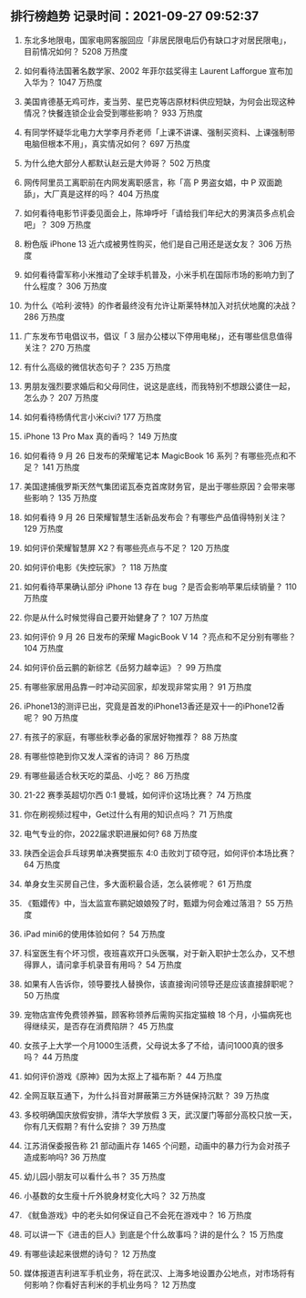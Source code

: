 
## 排行榜趋势 记录时间：2021-09-27 09:52:37
  
  1. 东北多地限电，国家电网客服回应「非居民限电后仍有缺口才对居民限电」，目前情况如何？ 5208 万热度
    
  2. 如何看待法国著名数学家、2002 年菲尔兹奖得主 Laurent Lafforgue 宣布加入华为？ 1047 万热度
    
  3. 美国肯德基无鸡可炸，麦当劳、星巴克等店原材料供应短缺，为何会出现这种情况？快餐连锁企业会受到哪些影响？ 933 万热度
    
  4. 有同学怀疑华北电力大学李月乔老师「上课不讲课、强制买资料、上课强制带电脑但根本不用」，真实情况如何？ 697 万热度
    
  5. 为什么绝大部分人都默认赵云是大帅哥？ 502 万热度
    
  6. 网传阿里员工离职前在内网发离职感言，称「高 P 男盗女娼，中 P 双面跪舔」，大厂真是这样的吗？ 404 万热度
    
  7. 如何看待电影节评委见面会上，陈坤呼吁「请给我们年纪大的男演员多点机会吧」？ 309 万热度
    
  8. 粉色版 iPhone 13 近六成被男性购买，他们是自己用还是送女友？ 306 万热度
    
  9. 如何看待雷军称小米推动了全球手机普及，小米手机在国际市场的影响力到了什么程度？ 306 万热度
    
  10. 为什么《哈利·波特》的作者最终没有允许让斯莱特林加入对抗伏地魔的决战？ 286 万热度
    
  11. 广东发布节电倡议书，倡议「 3 层办公楼以下停用电梯」，还有哪些信息值得关注？ 270 万热度
    
  12. 有什么高级的微信状态句子？ 235 万热度
    
  13. 男朋友强烈要求婚后和父母同住，说这是底线，而我特别不想跟公婆住一起，怎么办？ 207 万热度
    
  14. 如何看待杨倩代言小米civi? 177 万热度
    
  15. iPhone 13 Pro Max 真的香吗？ 149 万热度
    
  16. 如何看待 9 月 26 日发布的荣耀笔记本 MagicBook 16 系列？有哪些亮点和不足？ 141 万热度
    
  17. 美国逮捕俄罗斯天然气集团诺瓦泰克首席财务官，是出于哪些原因？会带来哪些影响？ 135 万热度
    
  18. 如何看待 9 月 26 日荣耀智慧生活新品发布会？有哪些产品值得特别关注？ 129 万热度
    
  19. 如何评价荣耀智慧屏 X2？有哪些亮点与不足？ 120 万热度
    
  20. 如何评价电影《失控玩家》？ 118 万热度
    
  21. 如何看待苹果确认部分 iPhone 13 存在 bug ？是否会影响苹果后续销量？ 110 万热度
    
  22. 你是从什么时候觉得自己要开始健身了？ 107 万热度
    
  23. 如何评价 9 月 26 日发布的荣耀 MagicBook V 14 ？亮点和不足分别有哪些？ 104 万热度
    
  24. 如何评价岳云鹏的新综艺《岳努力越幸运》？ 99 万热度
    
  25. 有哪些家居用品靠一时冲动买回家，却发现非常实用？ 91 万热度
    
  26. iPhone13的测评已出，究竟是首发的iPhone13香还是双十一的iPhone12香呢？ 90 万热度
    
  27. 有孩子的家庭，有哪些秋季必备的家居好物推荐？ 88 万热度
    
  28. 有哪些惊艳到你又发人深省的诗词？ 86 万热度
    
  29. 有哪些最适合秋天吃的菜品、小吃？ 86 万热度
    
  30. 21-22 赛季英超切尔西 0:1 曼城，如何评价这场比赛？ 74 万热度
    
  31. 你在刷视频过程中，Get过什么有用的知识点吗？ 71 万热度
    
  32. 电气专业的你，2022届求职进展如何? 68 万热度
    
  33. 陕西全运会乒乓球男单决赛樊振东 4:0 击败刘丁硕夺冠，如何评价本场比赛？ 64 万热度
    
  34. 单身女生买房自己住，多大面积最合适，怎么装修呢？ 61 万热度
    
  35. 《甄嬛传》中，当太监宣布鹂妃娘娘殁了时，甄嬛为何会难过落泪？ 55 万热度
    
  36. iPad mini6的使用体验如何？ 54 万热度
    
  37. 科室医生有个坏习惯，夜班喜欢开口头医嘱，对于新入职护士怎么办，又不想得罪人，请问拿手机录音有用吗？ 54 万热度
    
  38. 如果有人告诉你，领导要找人替换你，该直接询问领导还是应该直接辞职呢？ 50 万热度
    
  39. 宠物店宣传免费领养猫，顾客称领养后需购买指定猫粮 18 个月，小猫病死也得继续买，是否存在消费陷阱？ 45 万热度
    
  40. 女孩子上大学一个月1000生活费，父母说太多了不给，请问1000真的很多吗？ 44 万热度
    
  41. 如何评价游戏《原神》因为太抠上了福布斯？ 44 万热度
    
  42. 全网互联互通下，为什么抖音对屏蔽第三方外链保持沉默？ 39 万热度
    
  43. 多校明确国庆放假安排，清华大学放假 3 天，武汉厦门等部分高校只放一天，你有几天假期？有什么安排？ 39 万热度
    
  44. 江苏消保委报告称 21 部动画片存 1465 个问题，动画中的暴力行为会对孩子造成影响吗? 36 万热度
    
  45. 幼儿园小朋友可以看什么书？ 35 万热度
    
  46. 小基数的女生瘦十斤外貌身材变化大吗？ 32 万热度
    
  47. 《鱿鱼游戏》中的老头如何保证自己不会死在游戏中？ 16 万热度
    
  48. 可以讲一下《进击的巨人》到底是个什么故事吗？讲的是什么？ 15 万热度
    
  49. 有哪些读起来很燃的诗句？ 12 万热度
    
  50. 媒体报道吉利进军手机业务，将在武汉、上海多地设置办公地点，对市场将有何影响？你看好吉利米的手机业务吗？ 12 万热度
    